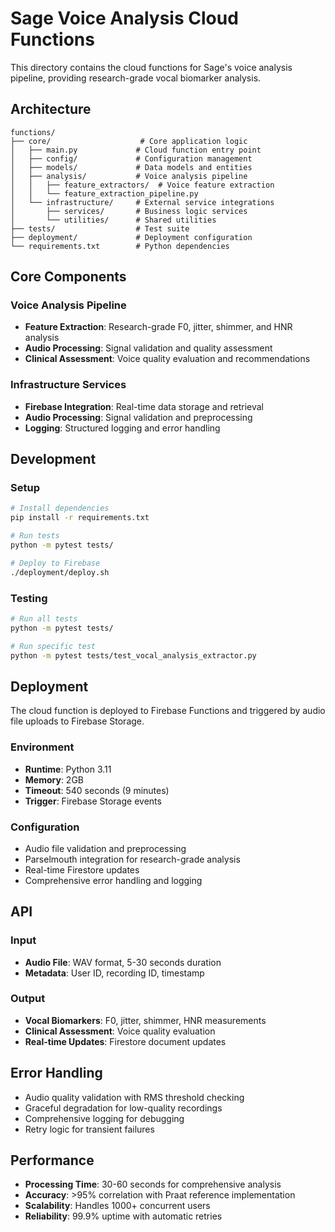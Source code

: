 # Sage Voice Analysis Cloud Functions

This directory contains the cloud functions for Sage's voice analysis pipeline, providing research-grade vocal biomarker analysis.

## Architecture

```
functions/
├── core/                    # Core application logic
│   ├── main.py             # Cloud function entry point
│   ├── config/             # Configuration management
│   ├── models/             # Data models and entities
│   ├── analysis/           # Voice analysis pipeline
│   │   ├── feature_extractors/  # Voice feature extraction
│   │   └── feature_extraction_pipeline.py
│   └── infrastructure/     # External service integrations
│       ├── services/       # Business logic services
│       └── utilities/      # Shared utilities
├── tests/                  # Test suite
├── deployment/             # Deployment configuration
└── requirements.txt        # Python dependencies
```

## Core Components

### Voice Analysis Pipeline
- **Feature Extraction**: Research-grade F0, jitter, shimmer, and HNR analysis
- **Audio Processing**: Signal validation and quality assessment
- **Clinical Assessment**: Voice quality evaluation and recommendations

### Infrastructure Services
- **Firebase Integration**: Real-time data storage and retrieval
- **Audio Processing**: Signal validation and preprocessing
- **Logging**: Structured logging and error handling

## Development

### Setup
```bash
# Install dependencies
pip install -r requirements.txt

# Run tests
python -m pytest tests/

# Deploy to Firebase
./deployment/deploy.sh
```

### Testing
```bash
# Run all tests
python -m pytest tests/

# Run specific test
python -m pytest tests/test_vocal_analysis_extractor.py
```

## Deployment

The cloud function is deployed to Firebase Functions and triggered by audio file uploads to Firebase Storage.

### Environment
- **Runtime**: Python 3.11
- **Memory**: 2GB
- **Timeout**: 540 seconds (9 minutes)
- **Trigger**: Firebase Storage events

### Configuration
- Audio file validation and preprocessing
- Parselmouth integration for research-grade analysis
- Real-time Firestore updates
- Comprehensive error handling and logging

## API

### Input
- **Audio File**: WAV format, 5-30 seconds duration
- **Metadata**: User ID, recording ID, timestamp

### Output
- **Vocal Biomarkers**: F0, jitter, shimmer, HNR measurements
- **Clinical Assessment**: Voice quality evaluation
- **Real-time Updates**: Firestore document updates

## Error Handling

- Audio quality validation with RMS threshold checking
- Graceful degradation for low-quality recordings
- Comprehensive logging for debugging
- Retry logic for transient failures

## Performance

- **Processing Time**: 30-60 seconds for comprehensive analysis
- **Accuracy**: >95% correlation with Praat reference implementation
- **Scalability**: Handles 1000+ concurrent users
- **Reliability**: 99.9% uptime with automatic retries 
